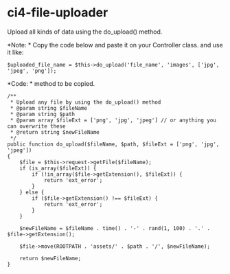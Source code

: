 # ci4-file-uploader
Upload all kinds of data using the do_upload() method.

*Note: * Copy the code below and paste it on your Controller class. and use it like:

    $uploaded_file_name = $this->do_upload('file_name', 'images', ['jpg', 'jpeg', 'png']);

*Code: * method to be copied.

    /**
     * Upload any file by using the do_upload() method
     * @param string $fileName
     * @param string $path
     * @param array $fileExt = ['png', 'jpg', 'jpeg'] // or anything you can overwrite these
     * @return string $newFileName
     */
    public function do_upload($fileName, $path, $fileExt = ['png', 'jpg', 'jpeg'])
    {
        $file = $this->request->getFile($fileName);
        if (is_array($fileExt)) {
            if (!in_array($file->getExtension(), $fileExt)) {
                return 'ext_error';
            }
        } else {
            if ($file->getExtension() !== $fileExt) {
                return 'ext_error';
            }
        }

        $newFileName = $fileName . time() . '-' . rand(1, 100) . '.' . $file->getExtension();

        $file->move(ROOTPATH . 'assets/' . $path . '/', $newFileName);

        return $newFileName;
    }
